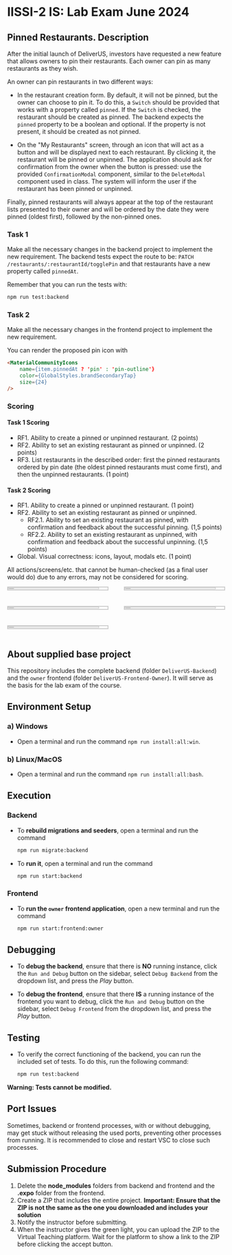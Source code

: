 # IISSI-2 IS: Lab Exam June 2024

## Pinned Restaurants. Description

After the initial launch of DeliverUS, investors have requested a new feature that allows owners to pin their restaurants. Each owner can pin as many restaurants as they wish.

An owner can pin restaurants in two different ways:

* In the restaurant creation form. By default, it will not be pinned, but the owner can choose to pin it. To do this, a `Switch` should be provided that works with a property called `pinned`. If the `Switch` is checked, the restaurant should be created as pinned. The backend expects the `pinned` property to be a boolean and optional. If the property is not present, it should be created as not pinned.

* On the "My Restaurants" screen, through an icon that will act as a button and will be displayed next to each restaurant. By clicking it, the restaurant will be pinned or unpinned. The application should ask for confirmation from the owner when the button is pressed: use the provided `ConfirmationModal` component, similar to the `DeleteModal` component used in class. The system will inform the user if the restaurant has been pinned or unpinned.

Finally, pinned restaurants will always appear at the top of the restaurant lists presented to their owner and will be ordered by the date they were pinned (oldest first), followed by the non-pinned ones.


### Task 1

Make all the necessary changes in the backend project to implement the new requirement. The backend tests expect the route to be: `PATCH /restaurants/:restaurantId/togglePin` and that restaurants have a new property called `pinnedAt`.

Remember that you can run the tests with:
```Bash
npm run test:backend
```

### Task 2

Make all the necessary changes in the frontend project to implement the new requirement.

You can render the proposed pin icon with
```HTML
<MaterialCommunityIcons
    name={item.pinnedAt ? 'pin' : 'pin-outline'}
    color={GlobalStyles.brandSecondaryTap}
    size={24}
/>
```

### Scoring

#### Task 1 Scoring
* RF1. Ability to create a pinned or unpinned restaurant. (2 points)
* RF2. Ability to set an existing restaurant as pinned or unpinned. (2 points)
* RF3. List restaurants in the described order: first the pinned restaurants ordered by pin date (the oldest pinned restaurants must come first), and then the unpinned restaurants. (1 point)
#### Task 2 Scoring
* RF1. Ability to create a pinned or unpinned restaurant. (1 point)
* RF2. Ability to set an existing restaurant as pinned or unpinned. 
    *  RF2.1. Ability to set an existing restaurant as pinned, with confirmation and feedback about the successful pinning. (1,5 points)
    *  RF2.2. Ability to set an existing restaurant as unpinned, with confirmation and feedback about the successful unpinning. (1,5 points)
* Global. Visual correctness: icons, layout, modals etc. (1 point)

All actions/screens/etc. that cannot be human-checked (as a final user would do) due to any errors, may not be considered for scoring.

<div style="display: grid; grid-template-columns: repeat(2, 50%); gap: 20px;">
  <img src="captura1.png" alt="capture1" style="border: solid 2px #ccc; width: calc(100% - 20px);"/>
  <img src="captura2.png" alt="capture2" style="border: solid 2px #ccc; width: calc(100% - 20px);"/>
  <img src="captura3.png" alt="capture3" style="border: solid 2px #ccc; width: calc(100% - 20px);"/>
  <img src="captura4.png" alt="capture4" style="border: solid 2px #ccc; width: calc(100% - 20px);"/>
  <img src="captura5.png" alt="capture5" style="border: solid 2px #ccc; width: calc(100% - 20px);"/>
</div>

## About supplied base project 

This repository includes the complete backend (folder `DeliverUS-Backend`) and the `owner` frontend (folder `DeliverUS-Frontend-Owner`). It will serve as the basis for the lab exam of the course.

## Environment Setup

### a) Windows

* Open a terminal and run the command `npm run install:all:win`.

### b) Linux/MacOS

* Open a terminal and run the command `npm run install:all:bash`.

## Execution

### Backend

* To **rebuild migrations and seeders**, open a terminal and run the command

    ```Bash
    npm run migrate:backend
    ```

* To **run it**, open a terminal and run the command

    ```Bash
    npm run start:backend
    ```

### Frontend

* To **run the `owner` frontend application**, open a new terminal and run the command

    ```Bash
    npm run start:frontend:owner
    ```

## Debugging

* To **debug the backend**, ensure that there is **NO** running instance, click the `Run and Debug` button on the sidebar, select `Debug Backend` from the dropdown list, and press the *Play* button.

* To **debug the frontend**, ensure that there **IS** a running instance of the frontend you want to debug, click the `Run and Debug` button on the sidebar, select `Debug Frontend` from the dropdown list, and press the *Play* button.

## Testing

* To verify the correct functioning of the backend, you can run the included set of tests. To do this, run the following command:

    ```Bash
    npm run test:backend
    ```
**Warning: Tests cannot be modified.**

## Port Issues

Sometimes, backend or frontend processes, with or without debugging, may get stuck without releasing the used ports, preventing other processes from running. It is recommended to close and restart VSC to close such processes.

## Submission Procedure

1. Delete the **node_modules** folders from backend and frontend and the **.expo** folder from the frontend.
2. Create a ZIP that includes the entire project. **Important: Ensure that the ZIP is not the same as the one you downloaded and includes your solution**
3. Notify the instructor before submitting.
4. When the instructor gives the green light, you can upload the ZIP to the Virtual Teaching platform. Wait for the platform to show a link to the ZIP before clicking the accept button.